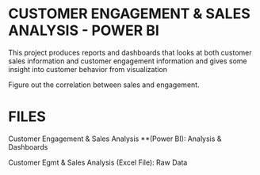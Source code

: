 # CUSTOMER ENGAGEMENT & SALES ANALYSIS - POWER BI

This project produces reports and dashboards that looks at both customer sales information and customer engagement information and gives some insight into customer behavior from visualization

Figure out the correlation between sales and engagement.

# FILES

Customer Engagement & Sales Analysis **(Power BI): Analysis & Dashboards

Customer Egmt & Sales Analysis (Excel File): Raw Data
